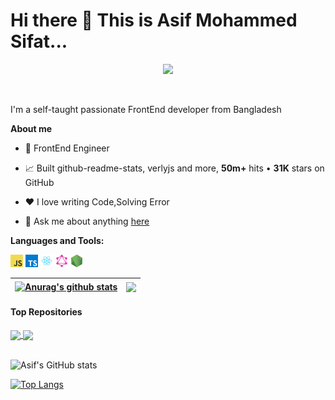 # Hi there 👋 This is Asif Mohammed Sifat...

<p align="center"><a href="https://asifmohammedsifat.github.io"><img width="80%" src="./assets/gh-readme-header.png" /></a></p>

<br />

I'm a self-taught passionate FrontEnd developer from Bangladesh

**About me**

- 💼 FrontEnd Engineer

- 📈 Built github-readme-stats, verlyjs and more, **50m+** hits • **31K** stars on GitHub

- ❤️ I love writing Code,Solving Error

- 💬 Ask me about anything [here](https://github.com/asifmohammedsifat)



**Languages and Tools:**  

<code><img height="20" src="https://raw.githubusercontent.com/github/explore/80688e429a7d4ef2fca1e82350fe8e3517d3494d/topics/javascript/javascript.png"></code>
<code><img height="20" src="https://raw.githubusercontent.com/github/explore/80688e429a7d4ef2fca1e82350fe8e3517d3494d/topics/typescript/typescript.png"></code>
<code><img height="20" src="https://raw.githubusercontent.com/github/explore/80688e429a7d4ef2fca1e82350fe8e3517d3494d/topics/react/react.png"></code>
<code><img height="20" src="https://raw.githubusercontent.com/github/explore/5c058a388828bb5fde0bcafd4bc867b5bb3f26f3/topics/graphql/graphql.png"></code>
<code><img height="20" src="https://raw.githubusercontent.com/github/explore/80688e429a7d4ef2fca1e82350fe8e3517d3494d/topics/nodejs/nodejs.png"></code>    


| <a href="https://github.com/anuraghazra/github-readme-stats"><img align="center" src="https://github-readme-stats.vercel.app/api?username=asifmohammedsifat&show_icons=true&include_all_commits=true&theme=buefy&hide_border=true" alt="Anurag's github stats" /></a> | <a href="https://github.com/asifmohammedsifat/github-readme-stats"><img align="center" src="https://github-readme-stats.vercel.app/api/top-langs/?username=asifmohammedsifat&layout=compact&theme=buefy&hide_border=true" /></a> |
| ------------- | ------------- |

#### Top Repositories


<a href="https://github.com/asifmohammedsifat/github-readme-stats">
  <img align="center" src="https://github-readme-stats.vercel.app/api/pin/?username=asifmohammedsifat&repo=github-readme-stats&theme=buefy" />
</a>
<a href="https://github.com/asifmohammedsifat/asifmohammedsifat.github.io">
  <img align="center" src="https://github-readme-stats.vercel.app/api/pin/?username=asifmohammedsifat&repo=asifmohammedsifat.github.io&theme=buefy" />
</a>

<br />
<br />

![Asif's GitHub stats](https://github-readme-stats.vercel.app/api?username=asifmohammedsifat&show_icons=true&theme=radical)

[![Top Langs](https://github-readme-stats.vercel.app/api/top-langs/?username=asifmohammedsifat)](https://github.com/anuraghazra/github-readme-stats)



